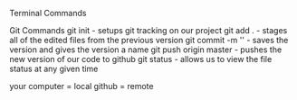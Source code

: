Terminal Commands


Git Commands
git init - setups git tracking on our project
git add . - stages all of the edited files from the previous version
git commit -m '' - saves the version and gives the version a name
git push origin master - pushes the new version of our code to github
git status - allows us to view the file status at any given time


your computer = local
github = remote